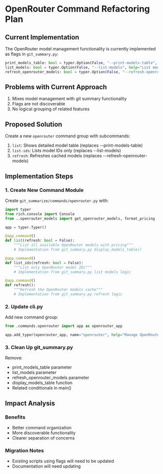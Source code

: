 # OpenRouter Command Refactoring Plan

## Current Implementation

The OpenRouter model management functionality is currently implemented as flags in `git_summary.py`:

```python
print_models_table: bool = typer.Option(False, "--print-models-table", help="Print detailed table of all supported models and exit")
list_models: bool = typer.Option(False, "--list-models", help="List model IDs only and exit")
refresh_openrouter_models: bool = typer.Option(False, "--refresh-openrouter-models", help="Refresh the cached OpenRouter models list and exit")
```

## Problems with Current Approach

1. Mixes model management with git summary functionality
2. Flags are not discoverable
3. No logical grouping of related features

## Proposed Solution

Create a new `openrouter` command group with subcommands:

1. `list`: Shows detailed model table (replaces --print-models-table)
2. `list-ids`: Lists model IDs only (replaces --list-models)
3. `refresh`: Refreshes cached models (replaces --refresh-openrouter-models)

## Implementation Steps

### 1. Create New Command Module

Create `git_summarize/commands/openrouter.py` with:

```python
import typer
from rich.console import Console
from ..openrouter_models import get_openrouter_models, format_pricing

app = typer.Typer()

@app.command()
def list(refresh: bool = False):
    """List all available OpenRouter models with pricing"""
    # Implementation from git_summary.py display_models_table()

@app.command()
def list_ids(refresh: bool = False):
    """List only OpenRouter model IDs"""
    # Implementation from git_summary.py list models logic

@app.command()
def refresh():
    """Refresh the OpenRouter models cache"""
    # Implementation from git_summary.py refresh logic
```

### 2. Update cli.py

Add new command group:

```python
from .commands.openrouter import app as openrouter_app

app.add_typer(openrouter_app, name="openrouter", help="Manage OpenRouter models")
```

### 3. Clean Up git_summary.py

Remove:
- print_models_table parameter
- list_models parameter 
- refresh_openrouter_models parameter
- display_models_table function
- Related conditionals in main()

## Impact Analysis

### Benefits
- Better command organization
- More discoverable functionality
- Clearer separation of concerns

### Migration Notes
- Existing scripts using flags will need to be updated
- Documentation will need updating
